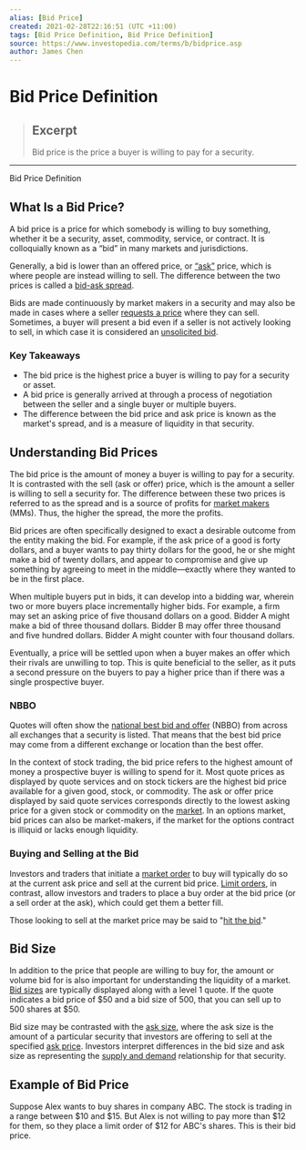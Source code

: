 ```yaml
---
alias: [Bid Price]
created: 2021-02-28T22:16:51 (UTC +11:00)
tags: [Bid Price Definition, Bid Price Definition]
source: https://www.investopedia.com/terms/b/bidprice.asp
author: James Chen
---
```


# Bid Price Definition

> ## Excerpt
> Bid price is the price a buyer is willing to pay for a security.

---

Bid Price Definition
## What Is a Bid Price?

A bid price is a price for which somebody is willing to buy something, whether it be a security, asset, commodity, service, or contract. It is colloquially known as a “bid” in many markets and jurisdictions.

Generally, a bid is lower than an offered price, or [“ask”](https://www.investopedia.com/terms/a/ask.asp) price, which is where people are instead willing to sell. The difference between the two prices is called a [bid-ask spread](https://www.investopedia.com/terms/b/bid-askspread.asp).

Bids are made continuously by market makers in a security and may also be made in cases where a seller [requests a price](https://www.investopedia.com/terms/r/request-for-quote.asp) where they can sell. Sometimes, a buyer will present a bid even if a seller is not actively looking to sell, in which case it is considered an [unsolicited bid](https://www.investopedia.com/terms/u/unsolicited-bid.asp).

### Key Takeaways

-   The bid price is the highest price a buyer is willing to pay for a security or asset.
-   A bid price is generally arrived at through a process of negotiation between the seller and a single buyer or multiple buyers.
-   The difference between the bid price and ask price is known as the market's spread, and is a measure of liquidity in that security.

## Understanding Bid Prices

The bid price is the amount of money a buyer is willing to pay for a security. It is contrasted with the sell (ask or offer) price, which is the amount a seller is willing to sell a security for. The difference between these two prices is referred to as the spread and is a source of profits for [market makers](https://www.investopedia.com/terms/m/marketmaker.asp) (MMs). Thus, the higher the spread, the more the profits.

Bid prices are often specifically designed to exact a desirable outcome from the entity making the bid. For example, if the ask price of a good is forty dollars, and a buyer wants to pay thirty dollars for the good, he or she might make a bid of twenty dollars, and appear to compromise and give up something by agreeing to meet in the middle—exactly where they wanted to be in the first place.

When multiple buyers put in bids, it can develop into a bidding war, wherein two or more buyers place incrementally higher bids. For example, a firm may set an asking price of five thousand dollars on a good. Bidder A might make a bid of three thousand dollars. Bidder B may offer three thousand and five hundred dollars. Bidder A might counter with four thousand dollars.

Eventually, a price will be settled upon when a buyer makes an offer which their rivals are unwilling to top. This is quite beneficial to the seller, as it puts a second pressure on the buyers to pay a higher price than if there was a single prospective buyer.

### NBBO

Quotes will often show the [national best bid and offer](https://www.investopedia.com/terms/n/nbbo.asp) (NBBO) from across all exchanges that a security is listed. That means that the best bid price may come from a different exchange or location than the best offer.

In the context of stock trading, the bid price refers to the highest amount of money a prospective buyer is willing to spend for it. Most quote prices as displayed by quote services and on stock tickers are the highest bid price available for a given good, stock, or commodity. The ask or offer price displayed by said quote services corresponds directly to the lowest asking price for a given stock or commodity on the [market](https://www.investopedia.com/ask/answers/100314/whats-difference-between-market-order-and-limit-order.asp). In an options market, bid prices can also be market-makers, if the market for the options contract is illiquid or lacks enough liquidity.

### Buying and Selling at the Bid

Investors and traders that initiate a [market order](https://www.investopedia.com/terms/m/marketorder.asp) to buy will typically do so at the current ask price and sell at the current bid price. [Limit orders](https://www.investopedia.com/terms/l/limitorder.asp), in contrast, allow investors and traders to place a buy order at the bid price (or a sell order at the ask), which could get them a better fill.

Those looking to sell at the market price may be said to "[hit the bid](https://www.investopedia.com/terms/h/hitthebid.asp)."

## Bid Size

In addition to the price that people are willing to buy for, the amount or volume bid for is also important for understanding the liquidity of a market. [Bid sizes](https://www.investopedia.com/terms/b/bidsize.asp) are typically displayed along with a level 1 quote. If the quote indicates a bid price of $50 and a bid size of 500, that you can sell up to 500 shares at $50.

Bid size may be contrasted with the [ask size](https://www.investopedia.com/terms/a/asksize.asp), where the ask size is the amount of a particular security that investors are offering to sell at the specified [ask price](https://www.investopedia.com/terms/a/ask.asp). Investors interpret differences in the bid size and ask size as representing the [supply and demand](https://www.investopedia.com/terms/l/law-of-supply-demand.asp) relationship for that security.

## Example of Bid Price

Suppose Alex wants to buy shares in company ABC. The stock is trading in a range between $10 and $15. But Alex is not willing to pay more than $12 for them, so they place a limit order of $12 for ABC's shares. This is their bid price.
